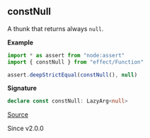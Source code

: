 ## constNull

A thunk that returns always `null`.

**Example**

```ts
import * as assert from "node:assert"
import { constNull } from "effect/Function"

assert.deepStrictEqual(constNull(), null)
```

**Signature**

```ts
declare const constNull: LazyArg<null>
```

[Source](https://github.com/Effect-TS/effect/tree/main/packages/effect/src/Function.ts#L316)

Since v2.0.0